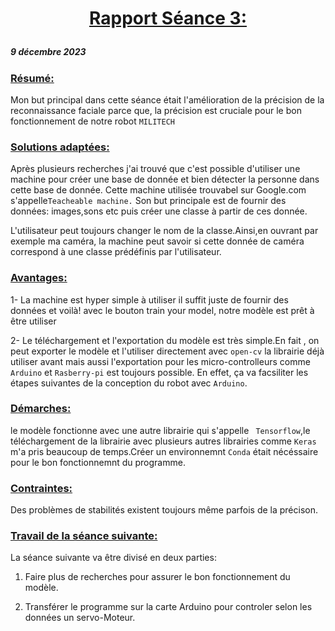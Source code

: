 # <p align="center"><ins> Rapport Séance 3:

##### 9 décembre 2023

### <ins>Résumé:
Mon but principal dans cette séance était l'amélioration de la précision de la reconnaissance faciale parce que, la précision est cruciale pour le bon fonctionnement de notre robot `MILITECH`

### <ins>Solutions adaptées:

Après plusieurs recherches j'ai trouvé que c'est possible d'utiliser une machine pour créer une base de donnée et bien détecter la personne dans cette base de donnée.
Cette machine utilisée trouvabel sur Google.com s'appelle`Teacheable machine.`
Son but principale est de fournir des données: images,sons etc puis créer une classe à partir de ces donnée.

L'utilisateur peut toujours changer le nom de la classe.Ainsi,en ouvrant par exemple ma caméra, la machine peut savoir si cette donnée de caméra correspond à une  classe prédéfinis par l'utilisateur.

### <ins>Avantages:
1- La machine est hyper simple à utiliser il suffit juste de fournir des données et voilà! avec le bouton train your model, notre modèle est prêt à être utiliser

2- Le téléchargement et l'exportation du modèle est très simple.En fait , on peut exporter le modèle et l'utiliser directement avec `open-cv` la librairie déjà utiliser avant mais aussi l'exportation pour les micro-controlleurs comme `Arduino` et `Rasberry-pi` est toujours possible.
En effet, ça va facsiliter les étapes suivantes de la conception du robot avec `Arduino`.

### <ins>Démarches:
le modèle fonctionne avec une autre librairie qui s'appelle ` Tensorflow`,le téléchargement de la librairie avec plusieurs autres librairies comme `Keras` m'a pris beaucoup de temps.Créer un environnemnt `Conda` était nécéssaire pour le bon fonctionnemnt du programme.



### <ins>Contraintes:
Des problèmes de stabilités existent toujours même parfois de la précison.

### <ins>Travail de la  séance suivante:


La séance suivante va être divisé en deux parties:

1. Faire plus de recherches pour assurer le bon fonctionnement du modèle.

2. Transférer le programme sur la carte Arduino pour controler selon les données un servo-Moteur.




